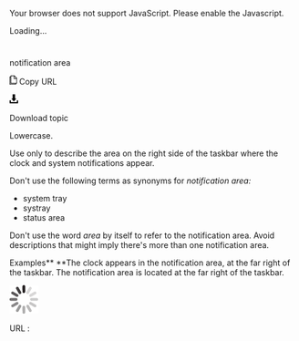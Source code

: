Your browser does not support JavaScript. Please enable the Javascript.

Loading...

# 

notification area

![Copy URL](media/notification-area/Copy.png)
Copy URL

![Download](media/notification-area/Download.png)

Download topic

Lowercase.

Use only to describe the area on the right side of the taskbar where the clock and system notifications appear.

Don't use the following terms as synonyms for *notification area:*

  - system tray 
  - systray 
  - status area 

Don't use the word *area*
by itself to refer to the notification area. Avoid descriptions
that might imply there's more than one notification area.

Examples**
**The clock appears in the notification area, at the far right of the taskbar. 
The notification area is located at the far right of the taskbar.

![In progress](media/notification-area/activity-large.gif)

URL :

